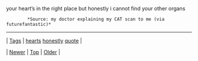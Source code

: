 <!--
title: your heart&rsquo;s in the right place but honestly i cannot find your other organs
date: 2020-06-28T15:27:00.348Z
tags: hearts, honestly, quote
-->




your heart’s in the right place but honestly i cannot find your other organs

            *Source: my doctor explaining my CAT scan to me (via futurefantastic)*

<!--BOTTOM-POST-NAVIGATION-->
---

| [Tags](tags.md) | [hearts](tag-hearts.md) [honestly](tag-honestly.md) [quote](tag-quote.md) |

| [Newer](91828703104.md) | [Top](index.md) | [Older](91851694175.md) |